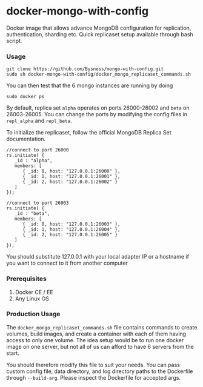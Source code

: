 # docker-mongo-with-config
Docker image that allows advance MongoDB configuration for replication, authentication, sharding etc.
Quick replicaset setup available through bash script.

### Usage ###
```
git clone https://github.com/Bysness/mongo-with-config.git
sudo sh docker-mongo-with-config/docker_mongo_replicaset_commands.sh
```
You can then test that the 6 mongo instances are running by doing
```
sudo docker ps
```
By default, replica set `alpha` operates on ports 26000-26002 and `beta` on 26003-26005. You can change the ports by modifying the config files in `repl_alpha` and `repl_beta`. 

To initialize the replicaset, follow the official MongoDB Replica Set documentation.

```
//connect to port 26000
rs.initiate( {
   _id : "alpha",
   members: [
      { _id: 0, host: "127.0.0.1:26000" },
      { _id: 1, host: "127.0.0.1:26001" },
      { _id: 2, host: "127.0.0.1:26002" }
   ]
});
```

```
//connect to port 26003
rs.initiate( {
   _id : "beta",
   members: [
      { _id: 0, host: "127.0.0.1:26003" },
      { _id: 1, host: "127.0.0.1:26004" },
      { _id: 2, host: "127.0.0.1:26005" }
   ]
});
```
You should substitute 127.0.0.1 with your local adapter IP or a hostname if you want to connect to it from another computer

### Prerequisites ###
1. Docker CE / EE
2. Any Linux OS

### Production Usage ###
The `docker_mongo_replicaset_commands.sh` file contains commands to create volumes, build images, and create a container with each of them having access to only one volume. The idea setup would be to run one docker image on one server, but not all of us can afford to have 6 servers from the start.

You should therefore modify this file to suit your needs. You can pass custom config file, data directory, and log directory paths to the Dockerfile through `--build-arg`. Please inspect the Dockerfile for accepted args.
